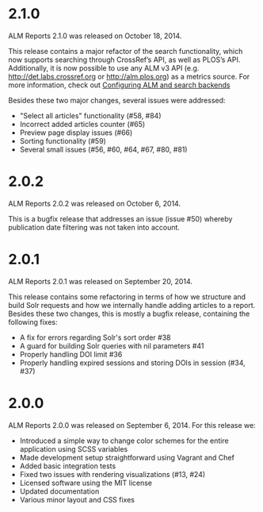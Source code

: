 # 2.1.0

ALM Reports 2.1.0 was released on October 18, 2014.

This release contains a major refactor of the search functionality, which now supports searching through CrossRef’s API, as well as PLOS’s API. Additionally, it is now possible to use any ALM v3 API (e.g. http://det.labs.crossref.org or http://alm.plos.org) as a metrics source. For more information, check out [Configuring ALM and search backends](https://github.com/articlemetrics/alm-report/blob/master/docs/development.md#configuring-alm-and-search-backends)

Besides these two major changes, several issues were addressed:

- "Select all articles" functionality (#58, #84)
- Incorrect added articles counter (#65)
- Preview page display issues (#66)
- Sorting functionality (#59)
- Several small issues (#56, #60, #64, #67, #80, #81)

# 2.0.2

ALM Reports 2.0.2 was released on October 6, 2014.

This is a bugfix release that addresses an issue (issue #50) whereby publication date filtering was not taken into account.

# 2.0.1

ALM Reports 2.0.1 was released on September 20, 2014.

This release contains some refactoring in terms of how we structure and build Solr requests and how we internally handle adding articles to a report. Besides these two changes, this is mostly a bugfix release, containing the following fixes:

- A fix for errors regarding Solr's sort order #38
- A guard for building Solr queries with nil parameters #41
- Properly handling DOI limit #36
- Properly handling expired sessions and storing DOIs in session (#34, #37)

# 2.0.0

ALM Reports 2.0.0 was released on September 6, 2014. For this release we:

- Introduced a simple way to change color schemes for the entire application using SCSS variables
- Made development setup straightforward using Vagrant and Chef
- Added basic integration tests
- Fixed two issues with rendering visualizations (#13, #24)
- Licensed software using the MIT license
- Updated documentation
- Various minor layout and CSS fixes
